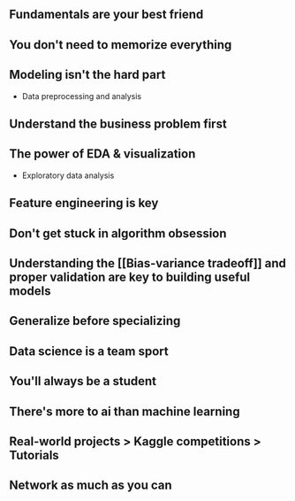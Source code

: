## Fundamentals are your best friend
## You don't need to memorize everything
## Modeling isn't the hard part
- Data preprocessing and analysis
## Understand the business problem first
## The power of EDA & visualization
- Exploratory data analysis
## Feature engineering is key
## Don't get stuck in algorithm obsession
## Understanding the [[Bias-variance tradeoff]] and proper validation are key to building useful models
## Generalize before specializing
## Data science is a team sport
## You'll always be a student
## There's more to ai than machine learning
## Real-world projects > Kaggle competitions > Tutorials
## Network as much as you can
